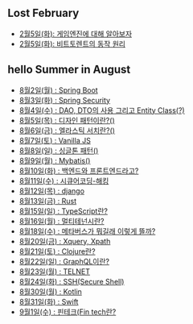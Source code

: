 ## Lost February
- <a href="https://www.notion.so/GAME-Engine-b2f48ba98ab84a96b5f706f59c2d9c21"> 2월5일(화): 게임엔진에 대해 알아보자 </a>
- <a href="https://https://www.notion.so/Bit-Torrent-f65494bf9edb49e7b937cd3f1468e5cf"> 2월5일(화): 비트토렌트의 동작 원리 </a>

## hello Summer in August
- <a href="https://brief-skipjack-aaf.notion.site/Spring-Boot-0e6ab96019794c43b1a1d93e8f297d81"> 8월2일(월) : Spring Boot</a>
- <a href="https://brief-skipjack-aaf.notion.site/Spring-Security-e7962ddeff0e4a869407dcb2c56b62f8"> 8월3일(화) : Spring Security</a>
- <a href="https://brief-skipjack-aaf.notion.site/DAO-DTO-Entity-Class-c474c0c727814d98af5db4b7384892cc"> 8월4일(수) : DAO, DTO의 사용 그리고 Entity Class(?)</a>
- <a href="https://brief-skipjack-aaf.notion.site/Design-Pattern-1f055daf37ab4dde8ffc6edca0bf180c"> 8월5일(목) : 디자인 패턴이란?()</a>
- <a href="https://brief-skipjack-aaf.notion.site/Elastic-Search-5b924fbfd3c94c51b851eb3e1cc0f94d"> 8월6일(금) : 엘라스틱 서치란?()</a>
- <a href="https://brief-skipjack-aaf.notion.site/Vanilla-JS-711f9379a7f147eca99f5297fee56c17"> 8월7일(토) : Vanilla JS</a>
- <a href="https://brief-skipjack-aaf.notion.site/Singleton-Pattern-6afc80dea040464ab53e4823404a8958"> 8월8일(일) : 싱글톤 패턴()</a>
- <a href="https://brief-skipjack-aaf.notion.site/MyBatis-8f804c6aa27940a2abb293ff53658f07"> 8월9일(월) : Mybatis()</a>
- <a href="https://brief-skipjack-aaf.notion.site/3cd28b4b232a4dafa0f21685062245ff"> 8월10일(화) : 백엔드와 프론트엔드라고?</a>
- <a href="https://brief-skipjack-aaf.notion.site/e888b73cac414d39a2dcbb0586d2ba73"> 8월11일(수) : 시큐어코딩-해킹</a>
- <a href="https://brief-skipjack-aaf.notion.site/django-446fcd830a874d1ebbcd5eae3c6cfd31"> 8월12일(목) : django</a>
- <a href="https://brief-skipjack-aaf.notion.site/Rust-f621d1c09eb943039c87fccc1d0ad875"> 8월13일(금) : Rust</a>
- <a href="https://brief-skipjack-aaf.notion.site/TypeScript-fcdd121b32ec4a95b9130352cc2c5fb7"> 8월15일(일) : TypeScript란?</a>
- <a href="https://brief-skipjack-aaf.notion.site/MultiTenency-f42877222d6a4e419a492b63d78fc41d"> 8월16일(월) : 멀티테넌시란?</a>
- <a href="https://brief-skipjack-aaf.notion.site/Metaverse-a4838528b21e4b22942f28b8060fba5c"> 8월18일(수) : 메타버스가 뭐길래 이렇게 뜰까?</a>
- <a href="https://brief-skipjack-aaf.notion.site/Xquery-Xpath-f43417eba8b8412bbf2bbc7b58c9597f"> 8월20일(금) : Xquery, Xpath</a>
- <a href="https://brief-skipjack-aaf.notion.site/Clojure-68d6f86abada44cd84d4a85380be7d55"> 8월21일(토) : Clojure란?</a>
- <a href="https://brief-skipjack-aaf.notion.site/GraphQL-817a95b7130d457992abbf7dcd172613"> 8월22일(일) : GraphQL이란?</a>
- <a href="https://brief-skipjack-aaf.notion.site/TELNET-371df41b43e8431693b2aef3c39b11ac"> 8월23일(월) : TELNET</a>
- <a href="https://brief-skipjack-aaf.notion.site/SSH-Secure-Shell-54c36c3cc8a74bbaaf45a019fa7afb40"> 8월24일(화) : SSH(Secure Shell)</a>
- <a href="https://brief-skipjack-aaf.notion.site/Kotlin-b7c6c576251343179e3372d963808bb0"> 8월30일(월) : Kotlin</a>
- <a href="https://brief-skipjack-aaf.notion.site/Swift-3265481d4f1f4631a4714515a28e7eef"> 8월31일(화) : Swift</a>
- <a href="https://brief-skipjack-aaf.notion.site/Fin-tech-227b593501ed485cb49cb0de09863b6d"> 9월1일(수) : 핀테크(Fin tech란?</a>
